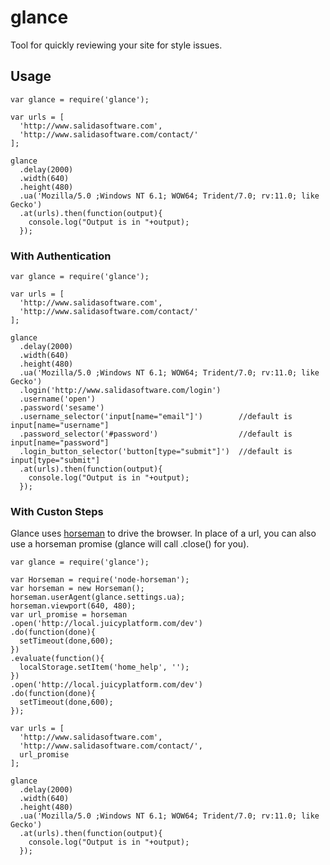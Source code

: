 # glance
Tool for quickly reviewing your site for style issues.

## Usage

    var glance = require('glance');
    
    var urls = [
      'http://www.salidasoftware.com',
      'http://www.salidasoftware.com/contact/'
    ];
    
    glance
      .delay(2000)
      .width(640)
      .height(480)
      .ua('Mozilla/5.0 ;Windows NT 6.1; WOW64; Trident/7.0; rv:11.0; like Gecko')
      .at(urls).then(function(output){
        console.log("Output is in "+output);
      });

### With Authentication

    var glance = require('glance');
    
    var urls = [
      'http://www.salidasoftware.com',
      'http://www.salidasoftware.com/contact/'
    ];
    
    glance
      .delay(2000)
      .width(640)
      .height(480)
      .ua('Mozilla/5.0 ;Windows NT 6.1; WOW64; Trident/7.0; rv:11.0; like Gecko')
      .login('http://www.salidasoftware.com/login')
      .username('open')
      .password('sesame')
      .username_selector('input[name="email"]')        //default is input[name="username"]
      .password_selector('#password')                  //default is input[name="password"]
      .login_button_selector('button[type="submit"]')  //default is input[type="submit"]
      .at(urls).then(function(output){
        console.log("Output is in "+output);
      });
      
      
### With Custon Steps

Glance uses [horseman](http://www.horsemanjs.org/) to drive the browser.  In place of a url, you can also use a horseman promise (glance will call .close() for you).

    var glance = require('glance');
    
    var Horseman = require('node-horseman');
    var horseman = new Horseman();
    horseman.userAgent(glance.settings.ua);
    horseman.viewport(640, 480);
    var url_promise = horseman
    .open('http://local.juicyplatform.com/dev')
    .do(function(done){
      setTimeout(done,600);
    })
    .evaluate(function(){
      localStorage.setItem('home_help', '');
    })
    .open('http://local.juicyplatform.com/dev')
    .do(function(done){
      setTimeout(done,600);
    });
    
    var urls = [
      'http://www.salidasoftware.com',
      'http://www.salidasoftware.com/contact/',
      url_promise
    ];
    
    glance
      .delay(2000)
      .width(640)
      .height(480)
      .ua('Mozilla/5.0 ;Windows NT 6.1; WOW64; Trident/7.0; rv:11.0; like Gecko')
      .at(urls).then(function(output){
        console.log("Output is in "+output);
      });